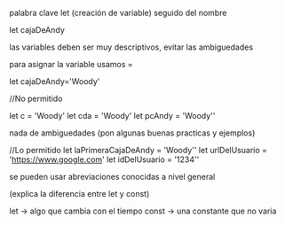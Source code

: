 palabra clave let (creación de variable)
seguido del nombre

let cajaDeAndy

las variables deben ser muy descriptivos, evitar las ambiguedades

para asignar la variable usamos =

let cajaDeAndy='Woody'

//No permitido

let c = 'Woody'
let cda = 'Woody'
let pcAndy = 'Woody''

nada de ambiguedades
(pon algunas buenas practicas y ejemplos)

//Lo permitido
let laPrimeraCajaDeAndy = 'Woody''
let urlDelUsuario = 'https://www.google.com'
let idDelUsuario = '1234''

se pueden usar abreviaciones conocidas a nivel general


(explica la diferencia entre let y const)

let -> algo que cambia con el tiempo
const -> una constante que no varia